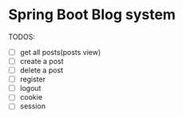 # Spring Boot Blog system


TODOS:
- [ ] get all posts(posts view)
- [ ] create a post
- [ ] delete a post
- [ ] register
- [ ] logout
- [ ] cookie
- [ ] session
